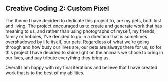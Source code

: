 ## Creative Coding 2: Custom Pixel

The theme I have decided to dedicate this project to, are my pets, both lost and living. The project encouraged us to create and generate work that has meaning to us, and rather than using photographs of myself, my friends, family or hobbies, I've decided to go in a direction that is sometimes overshadowed by life itself, our pets. Regardless of what we're going through and how busy our lives are, our pets are always there for us, so for this project I have decided to shine light on the animals we chose to bring in our lives, and pay tribute everything they bring us. 

Overall I am happy with my final iterations and believe that I have created work that is to the best of my abilities.
